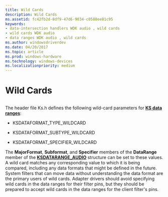 ```yaml
---
title: Wild Cards
description: Wild Cards
ms.assetid: fc42fb2d-8df9-47d6-9034-c0588ee81c95
keywords:
- data-intersection handlers WDK audio , wild cards
- wild cards WDK audio
- data ranges WDK audio , wild cards
ms.author: windowsdriverdev
ms.date: 04/20/2017
ms.topic: article
ms.prod: windows-hardware
ms.technology: windows-devices
ms.localizationpriority: medium
---
```


# Wild Cards


## <span id="wild_cards"></span><span id="WILD_CARDS"></span>


The header file Ks.h defines the following wild-card parameters for [**KS data ranges**](https://msdn.microsoft.com/library/windows/hardware/ff561658):

-   KSDATAFORMAT\_TYPE\_WILDCARD

-   KSDATAFORMAT\_SUBTYPE\_WILDCARD

-   KSDATAFORMAT\_SPECIFIER\_WILDCARD

The **MajorFormat**, **Subformat**, and **Specifier** members of the **DataRange** member of the [**KSDATARANGE\_AUDIO**](https://msdn.microsoft.com/library/windows/hardware/ff537096) structure can be set to these values. A wild card matches any corresponding value to which it is being compared, including any data formats that might be defined in the future. System filters that can move data without understanding the data format are the primary users of wild cards. Adapter drivers should avoid specifying wild cards in the data ranges for their filter pins, but they should be prepared to accept wild cards in the data ranges for the client filter's pins.

 

 




